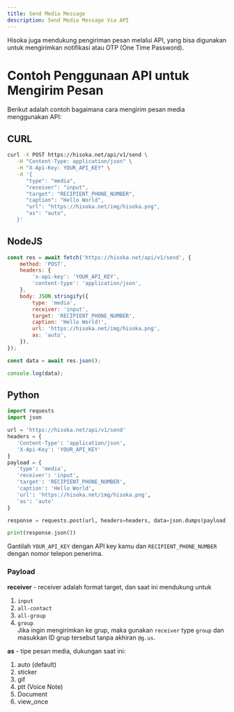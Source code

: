 ```yaml
---
title: Send Media Message
description: Send Media Message Via API
---
```


Hisoka juga mendukung pengiriman pesan melalui API, yang bisa digunakan untuk mengirimkan notifikasi atau OTP (One Time Password).

# Contoh Penggunaan API untuk Mengirim Pesan

Berikut adalah contoh bagaimana cara mengirim pesan media menggunakan API:

## CURL

```bash
curl -X POST https://hisoka.net/api/v1/send \
   -H "Content-Type: application/json" \
   -H "X-Api-Key: YOUR_API_KEY" \
   -d '{
      "type": "media",
      "receiver": "input",
      "target": "RECIPIENT_PHONE_NUMBER",
      "caption": "Hello World",
      "url": "https://hisoka.net/img/hisoka.png",
      "as": "auto",
   }'
```

## NodeJS

```js
const res = await fetch('https://hisoka.net/api/v1/send', {
	method: 'POST',
	headers: {
		'x-api-key': 'YOUR_API_KEY',
		'content-type': 'application/json',
	},
	body: JSON.stringify({
		type: 'media',
		receiver: 'input',
		target: 'RECIPIENT_PHONE_NUMBER',
		caption: 'Hello World!',
		url: 'https://hisoka.net/img/hisoka.png',
		as: 'auto',
	}),
});

const data = await res.json();

console.log(data);
```

## Python

```python
import requests
import json

url = 'https://hisoka.net/api/v1/send'
headers = {
   'Content-Type': 'application/json',
   'X-Api-Key': 'YOUR_API_KEY'
}
payload = {
   'type': 'media',
   'receiver': 'input',
   'target': 'RECIPIENT_PHONE_NUMBER',
   'caption': 'Hello World',
   'url': 'https://hisoka.net/img/hisoka.png',
   'as': 'auto'
}

response = requests.post(url, headers=headers, data=json.dumps(payload))

print(response.json())
```

Gantilah `YOUR_API_KEY` dengan API key kamu dan `RECIPIENT_PHONE_NUMBER` dengan nomor telepon penerima.

### Payload

**receiver** - receiver adalah format target, dan saat ini mendukung untuk

1. `input`
2. `all-contact`
3. `all-group`
4. `group` </br> Jika ingin mengirimkan ke grup, maka gunakan `receiver` type `group` dan masukkan ID grup tersebut tanpa akhiran `@g.us`.

**as** - tipe pesan media, dukungan saat ini:
1. auto (default)
2. sticker
3. gif
4. ptt (Voice Note)
5. Document
6. view_once